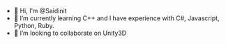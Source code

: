 - 👋 Hi, I’m @Saidinit
- 🌱 I’m currently learning C++ and I have experience with C#, Javascript, Python, Ruby. 
- 💞️ I’m looking to collaborate on Unity3D

<!---
Saidinit/Saidinit is a ✨ special ✨ repository because its `README.md` (this file) appears on your GitHub profile.
You can click the Preview link to take a look at your changes.
--->
